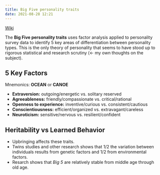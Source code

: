 ```yaml
---
title: Big Five personality traits
date: 2021-08-28 12:21
---
```


[Wiki](https://en.wikipedia.org/wiki/Big_Five_personality_traits)

The **Big Five personality traits** uses factor analysis applied to personality
survey data to identify 5 key areas of differentiation between personality
types. This is the only theory of personality that seems to have stood up to
rigorous statistical and research scrutiny (<- my own thoughts on the subject).

## 5 Key Factors

Mnemonics: **OCEAN** or **CANOE**

* **Extraversion:** outgoing/energetic vs. solitary reserved
* **Agreeableness:** friendly/compassionate vs. critical/rational
* **Openness to experience:** inventive/curious vs. consistent/cautious
* **Conscientiousness:** efficient/organized vs. extravagant/careless
* **Neuroticism:** sensitive/nervous vs. resilient/confident

## Heritability vs Learned Behavior

* Upbringing affects these traits. 
* Twins studies and other research shows that 1/2 the variation between
	individuals results from genetic factors and 1/2 from environmental factors.
* Resarch shows that _Big 5_ are relatively stable from middle age through old
age.


